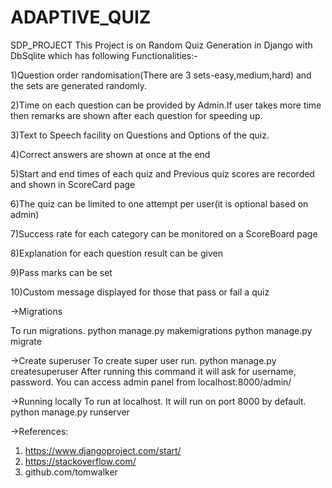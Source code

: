 # ADAPTIVE_QUIZ
SDP_PROJECT
This Project is on Random Quiz Generation in Django with DbSqlite which has following Functionalities:-

1)Question order randomisation(There are 3 sets-easy,medium,hard) and the sets are generated randomly.

2)Time on each question can be provided by Admin.If user takes more time then remarks are shown after each question for speeding up.

3)Text to Speech facility on Questions and Options of the quiz.

4)Correct answers are shown at once at the end

5)Start and end times of each quiz and Previous quiz scores are recorded and shown in ScoreCard page

6)The quiz can be limited to one attempt per user(it is optional based on admin)

7)Success rate for each category can be monitored on a ScoreBoard page

8)Explanation for each question result can be given

9)Pass marks can be set

10)Custom message displayed for those that pass or fail a quiz





->Migrations

To run migrations.
python manage.py makemigrations
python manage.py migrate

->Create superuser
To create super user run.
python manage.py createsuperuser
After running this command it will ask for username, password. You can access admin panel from localhost:8000/admin/

->Running locally
To run at localhost. It will run on port 8000 by default.
python manage.py runserver

->References:
1. https://www.djangoproject.com/start/
2. https://stackoverflow.com/
3. github.com/tomwalker


